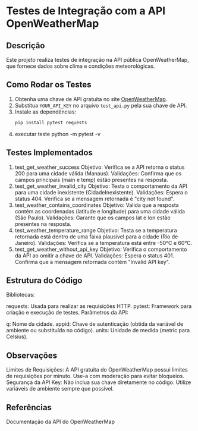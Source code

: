 # Testes de Integração com a API OpenWeatherMap

## Descrição
Este projeto realiza testes de integração na API pública OpenWeatherMap, que fornece dados sobre clima e condições meteorológicas.

## Como Rodar os Testes
1. Obtenha uma chave de API gratuita no site [OpenWeatherMap](https://openweathermap.org/api).
2. Substitua `YOUR_API_KEY` no arquivo `test_api.py` pela sua chave de API.
3. Instale as dependências:
   ```bash
   pip install pytest requests
4. executar teste python -m pytest -v
## Testes Implementados
1. test_get_weather_success
Objetivo: Verifica se a API retorna o status 200 para uma cidade válida (Manaus).
Validações:
Confirma que os campos principais (main e temp) estão presentes na resposta.
2. test_get_weather_invalid_city
Objetivo: Testa o comportamento da API para uma cidade inexistente (CidadeInexistente).
Validações:
Espera o status 404.
Verifica se a mensagem retornada é "city not found".
3. test_weather_contains_coordinates
Objetivo: Valida que a resposta contém as coordenadas (latitude e longitude) para uma cidade válida (São Paulo).
Validações:
Garante que os campos lat e lon estão presentes na resposta.
4. test_weather_temperature_range
Objetivo: Testa se a temperatura retornada está dentro de uma faixa plausível para a cidade (Rio de Janeiro).
Validações:
Verifica se a temperatura está entre -50°C e 60°C.
5. test_get_weather_without_api_key
Objetivo: Verifica o comportamento da API ao omitir a chave de API.
Validações:
Espera o status 401.
Confirma que a mensagem retornada contém "Invalid API key".
## Estrutura do Código
Bibliotecas:

requests: Usada para realizar as requisições HTTP.
pytest: Framework para criação e execução de testes.
Parâmetros da API:

q: Nome da cidade.
appid: Chave de autenticação (obtida da variável de ambiente ou substituída no código).
units: Unidade de medida (metric para Celsius).
## Observações
Limites de Requisições:
A API gratuita do OpenWeatherMap possui limites de requisições por minuto. Use-a com moderação para evitar bloqueios.
Segurança da API Key:
Não inclua sua chave diretamente no código. Utilize variáveis de ambiente sempre que possível.
## Referências
Documentação da API do OpenWeatherMap

